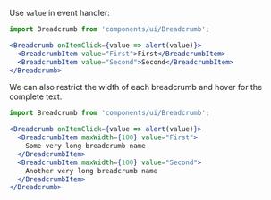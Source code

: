 Use `value` in event handler:

```jsx
import Breadcrumb from 'components/ui/Breadcrumb';

<Breadcrumb onItemClick={value => alert(value)}>
  <BreadcrumbItem value="First">First</BreadcrumbItem>
  <BreadcrumbItem value="Second">Second</BreadcrumbItem>
</Breadcrumb>
```

We can also restrict the width of each breadcrumb and hover for the complete text.

```jsx
import Breadcrumb from 'components/ui/Breadcrumb';

<Breadcrumb onItemClick={value => alert(value)}>
  <BreadcrumbItem maxWidth={100} value="First">
    Some very long breadcrumb name
  </BreadcrumbItem>
  <BreadcrumbItem maxWidth={100} value="Second">
    Another very long breadcrumb name
  </BreadcrumbItem>
</Breadcrumb>
```
